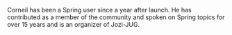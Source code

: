 Corneil has been a Spring user since a year after launch. He has contributed as a member of the community and spoken on Spring topics for over 15 years and is an organizer of Jozi-JUG.
